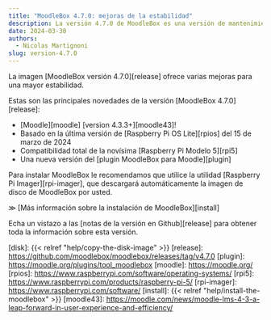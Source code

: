 ```yaml
---
title: "MoodleBox 4.7.0: mejoras de la estabilidad"
description: La versión 4.7.0 de MoodleBox es una versión de mantenimiento con una serie de mejoras para una mayor estabilidad.
date: 2024-03-30
authors:
  - Nicolas Martignoni
slug: version-4.7.0
---
```

La imagen [MoodleBox versión 4.7.0][release] ofrece varias mejoras para una mayor estabilidad.

Estas son las principales novedades de la versión [MoodleBox 4.7.0][release]:
- [Moodle][moodle] [version 4.3.3+][moodle43]!
- Basado en la última versión de [Raspberry Pi OS Lite][rpios] del 15 de marzo de 2024
- Compatibilidad total de la novísima [Raspberry Pi Modelo 5][rpi5]
- Una nueva versión del [plugin MoodleBox para Moodle][plugin]

Para instalar MoodleBox le recomendamos que utilice la utilidad [Raspberry Pi Imager][rpi-imager], que descargará automáticamente la imagen de disco de MoodleBox por usted.

&Gt; [Más información sobre la instalación de MoodleBox][install]

Echa un vistazo a las [notas de la versión en Github][release] para obtener toda la información sobre esta versión.

[disk]: {{< relref "help/copy-the-disk-image" >}}
[release]: https://github.com/moodlebox/moodlebox/releases/tag/v4.7.0
[plugin]: https://moodle.org/plugins/tool_moodlebox
[moodle]: https://moodle.org/
[rpios]: https://www.raspberrypi.com/software/operating-systems/
[rpi5]: https://www.raspberrypi.com/products/raspberry-pi-5/
[rpi-imager]: https://www.raspberrypi.com/software/
[install]: {{< relref "help/install-the-moodlebox" >}}
[moodle43]: https://moodle.com/news/moodle-lms-4-3-a-leap-forward-in-user-experience-and-efficiency/
